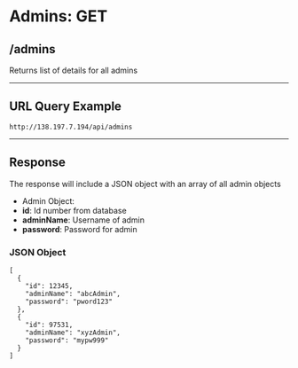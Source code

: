 # Admins: GET

## /admins

Returns list of details for all admins

---

## URL Query Example

```
http://138.197.7.194/api/admins
```

---

## Response

The response will include a JSON object with an array of all admin objects

- Admin Object:
 - **id**: Id number from database
 - **adminName**: Username of admin
 - **password**: Password for admin

### JSON Object

```
[
  {
    "id": 12345,
    "adminName": "abcAdmin",
	"password": "pword123"
  },
  {
    "id": 97531,
    "adminName": "xyzAdmin",
	"password": "mypw999"
  }
]
```